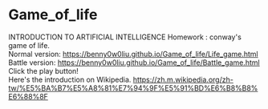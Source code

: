 # Game_of_life
INTRODUCTION TO ARTIFICIAL INTELLIGENCE Homework : conway's game of life.  
Normal version:
https://benny0w0liu.github.io/Game_of_life/Life_game.html  
Battle version:
https://benny0w0liu.github.io/Game_of_life/Battle_game.html  
Click the play button!  
Here's the introduction on Wikipedia.
https://zh.m.wikipedia.org/zh-tw/%E5%BA%B7%E5%A8%81%E7%94%9F%E5%91%BD%E6%B8%B8%E6%88%8F
